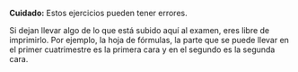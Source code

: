 **Cuidado:** Estos ejercicios pueden tener errores.

Si dejan llevar algo de lo que está subido aquí al examen, eres libre de imprimirlo. Por ejemplo, la hoja de fórmulas, la parte que se puede llevar en el primer cuatrimestre es la primera cara y en el segundo es la segunda cara.
